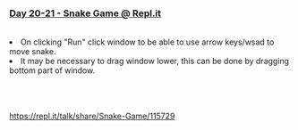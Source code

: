 
<h3><a href="https://repl.it/@1stcode/snake-game#main.py" target="_blank">Day 20-21 - Snake Game @ Repl.it</a></h3>

<br />
<li> On clicking "Run" click window to be able to use arrow keys/wsad to move snake.

<li> It may be necessary to drag window lower, this can be done by dragging bottom part of window.

<br /><br /><br />
<a href="https://repl.it/talk/share/Snake-Game/115729">https://repl.it/talk/share/Snake-Game/115729</a>
